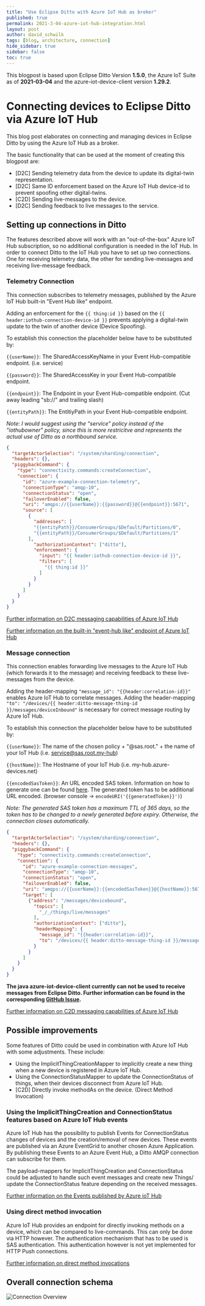```yaml
---
title: "Use Eclipse Ditto with Azure IoT Hub as broker"
published: true
permalink: 2021-3-04-azure-iot-hub-integration.html
layout: post
author: david_schwilk
tags: [blog, architecture, connection]
hide_sidebar: true
sidebar: false
toc: true
---
```


This blogpost is based upon Eclipse Ditto Version **1.5.0**, the Azure IoT Suite as of
**2021-03-04** and the azure-iot-device-client version **1.29.2**.

# Connecting devices to Eclipse Ditto via Azure IoT Hub
This blog post elaborates on connecting and managing devices in Eclipse Ditto by using the Azure IoT Hub 
as a broker.

The basic functionality that can be used at the moment of creating this blogpost are:

- \[D2C\] Sending telemetry data from the device to update its digital-twin representation.
- \[D2C\] Same ID enforcement based on the Azure IoT Hub device-id to prevent spoofing other digital-twins.
- \[C2D\] Sending live-messages to the device.
- \[D2C\] Sending feedback to live messages to the service.

## Setting up connections in Ditto
The features described above will work with an "out-of-the-box" Azure IoT Hub subscription, 
so no additional configuration is needed in the IoT Hub. In order to connect Ditto to the IoT Hub you have to set up two connections.
One for receiving telemetry data, the other for sending live-messages and receiving live-message feedback.

### Telemetry Connection

This connection subscribes to telemetry messages, published by the Azure IoT Hub built-in "Event Hub like" endpoint.

Adding an enforcement for the ```{{ thing:id }}``` based on the ```{{ header:iothub-connection-device-id }}``` prevents 
applying a digital-twin update to the twin of another device (Device Spoofing).

To establish this connection the placeholder below have to be substituted by:

```{{userName}}```: The SharedAccessKeyName in your Event Hub-compatible endpoint. (i.e. service)

```{{password}}```: The SharedAccessKey in your Event Hub-compatible endpoint.

```{{endpoint}}```: The Endpoint in your Event Hub-compatible endpoint. (Cut away leading "sb://" and trailing slash)

```{{entityPath}}```: The EntitiyPath in your Event Hub-compatible endpoint.

*Note: I would suggest using the "service" policy instead of the "iothubowner" policy, since this is more restricitve 
and represents the actual use of Ditto as a  northbound service.*

```json
{
  "targetActorSelection": "/system/sharding/connection",
  "headers": {},
  "piggybackCommand": {
    "type": "connectivity.commands:createConnection",
    "connection": {
      "id": "azure-example-connection-telemetry",
      "connectionType": "amqp-10",
      "connectionStatus": "open",
      "failoverEnabled": false,
      "uri": "amqps://{{userName}}:{{password}}@{{endpoint}}:5671",
      "source": [
        {
          "addresses": [
          "{{entityPath}}/ConsumerGroups/$Default/Partitions/0",
          "{{entityPath}}/ConsumerGroups/$Default/Partitions/1"
        ],
          "authorizationContext": ["ditto"],
          "enforcement": {
            "input": "{{ header:iothub-connection-device-id }}",
            "filters": [
              "{{ thing:id }}"
            ]
          }
        }
      ]
    }
  }
}
```

[Further information on D2C messaging capabilities of Azure IoT Hub](https://docs.microsoft.com/en-us/azure/iot-hub/iot-hub-devguide-messages-d2c)

[Further information on the built-in "event-hub like" endpoint of Azure IoT Hub](https://docs.microsoft.com/de-de/azure/iot-hub/iot-hub-devguide-messages-read-builtin)

### Message connection

This connection enables forwarding live messages to the Azure IoT Hub (which forwards it to the message)
and receiving feedback to these live-messages from the device.

Adding the header-mapping ```"message_id": "{{header:correlation-id}}"``` enables Azure IoT Hub to correlate messages.
Adding the header-mapping ```"to": "/devices/{{ header:ditto-message-thing-id }}/messages/deviceInbound"``` is 
necessary for correct message routing by Azure IoT Hub.

To establish this connection the placeholder below have to be substituted by:

```{{userName}}```: The name of the chosen policy + "@sas.root." + the name of your IoT Hub (i.e. service@sas.root.my-hub)

```{{hostName}}```: The Hostname of your IoT Hub (i.e. my-hub.azure-devices.net)

```{{encodedSasToken}}```: An URL encoded SAS token. Information on how to generate one can be found [here](https://docs.microsoft.com/en-us/cli/azure/ext/azure-iot/iot/hub?view=azure-cli-latest#ext_azure_iot_az_iot_hub_generate_sas_token). 
The generated token has to be additional URL encoded. (browser console -> ```encodeURI('{{generatedToken}}')```)

*Note: The generated SAS token has a maximum TTL of 365 days, so the token has to be changed to a newly generated before expiry. 
Otherwise, the connection closes automatically.*

```json
{
  "targetActorSelection": "/system/sharding/connection",
  "headers": {},
  "piggybackCommand": {
    "type": "connectivity.commands:createConnection",
    "connection": {
      "id": "azure-example-connection-messages",
      "connectionType": "amqp-10",
      "connectionStatus": "open",
      "failoverEnabled": false,
      "uri": "amqps://{{userName}}:{{encodedSasToken}}@{{hostName}}:5671",
      "target": [
        {"address": "/messages/devicebound",
          "topics": [
            "_/_/things/live/messages"
          ],
          "authorizationContext": ["ditto"],
          "headerMapping": {
            "message_id": "{{header:correlation-id}}",
            "to": "/devices/{{ header:ditto-message-thing-id }}/messages/deviceInbound"
          }
        }
      ]
    }
  }
}
```

**The java azure-iot-device-client currently can not be used to receive messages from Eclipse Ditto. Further information can 
be found in the corresponding [GitHub Issue](https://github.com/Azure/azure-iot-sdk-java/issues/1138).**

[Further information on C2D messaging capabilities of Azure IoT Hub](https://docs.microsoft.com/de-de/azure/iot-hub/iot-hub-devguide-messages-c2d)

## Possible improvements

Some features of Ditto could be used in combination with Azure IoT Hub with some adjustments. These include:

- Using the ImplicitThingCreationMapper to implicitly create a new thing when a new device is registered in Azure IoT Hub.
- Using the ConnectionStatusMapper to update the ConnectionStatus of things, when their devices disconnect from Azure IoT Hub.
- \[C2D\] Directly invoke methodAs on the device. (Direct Method Invocation)

### Using the ImplicitThingCreation and ConnectionStatus features based on Azure IoT Hub events

Azure IoT Hub has the possibility to publish Events for ConnectionStatus changes of devices and the creation/removal of new devices.
These events are published via an Azure EventGrid to another chosen Azure Application. 
By publishing these Events to an Azure Event Hub, a Ditto AMQP connection can subscribe for them.

The payload-mappers for ImplicitThingCreation and ConnectionStatus could be adjusted to handle such event messages and 
create new Things/ update the ConnectionStatus feature depending on the received messages.

[Further information on the Events published by Azure ioT Hub](https://docs.microsoft.com/de-de/azure/event-grid/event-schema-iot-hub?tabs=event-grid-event-schema)

### Using direct method invocation

Azure IoT Hub provides an endpoint for directly invoking methods on a device, which can be compared to live-commands. 
This can only be done via HTTP however. The authentication mechanism that has to be used 
is SAS authentication. This authentication however is not yet implemented for HTTP Push 
connections.

[Further information on direct method invocations](https://docs.microsoft.com/de-de/azure/iot-hub/iot-hub-devguide-direct-methods)

## Overall connection schema
![Connection Overview](images/blog/2021-03-04-azure-iot-hub-integration-overview.png)